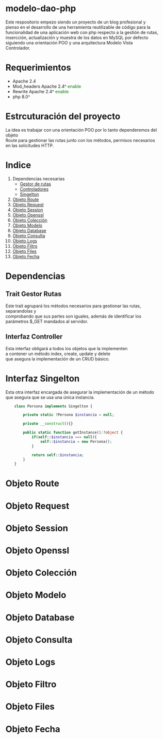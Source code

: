 # modelo-dao-php
Este respositorio empezo siendo un proyecto de un blog profesional y pienso en el desarrollo de una herramienta reutilizable de código para la funcionalidad de una aplicación web con php respecto a la gestión de rutas, insercción, actualización y muestra de los datos en MySQL por defecto siguiendo una orientación POO y una arquitectura Modelo Vista Controlador.

# Requerimientos
- Apache 2.4
- Mod_headers Apache 2.4^ <span style="color:green">enable</span>
- Rewrite Apache 2.4^ <span style="color:green">enable</span>
- php 8.0^


# Estrcuturación del proyecto
La idea es trabajar con una orientación POO por lo tanto dependeremos del objeto \
Route para gestionar las rutas junto con los métodos, permisos necesarios en las solicitudes HTTP.

# Indice
1. Dependencias necesarias
    - [Gestor de rutas](#trait-gestor-rutas)
    - [Controladores](#interfaz-controller)
    - [Singelton](#interfaz-singelton)
2. [Objeto Route](#objeto-route)
3. [Objeto Request](#objeto-request)
4. [Objeto Session](#objeto-sessión)
5. [Objeto Openssl](#objeto-openssl)
6. [Objeto Colección](#objeto-colección)
7. [Objeto Modelo](#objeto-modelo)
8. [Objeto Database](#objeto-database)
9. [Objeto Consulta](#objeto-consulta)
10. [Objeto Logs](#objeto-logs)
11. [Objeto Filtro](#objeto-filtro)
12. [Objeto Files](#objeto-files)
13. [Objeto Fecha](#objeto-fecha)

# Dependencias
## Trait Gestor Rutas
Este trait agrupará los métodos necesarios para gestionar las rutas, separandolas y \
comprobando que sus partes son iguales, además de identificar los parámetros $_GET mandados al servidor.

## Interfaz Controller
Esta interfaz obligará a todos los objetos que la implementen \
a contener un método index, create, update y delete \
que asegura la implementación de un CRUD básico.


# Interfaz Singelton
Esta otra interfaz encargada de asegurar la implementación de un método que asegura que se usa una única instancia.

```php
    class Persona implements Singelton {

        private static ?Persona $instancia = null;

        private __construct(){}

        public static function getInstance():?object {
            if(self::$instancia === null){
                self::$instancia = new Persona();
            }

            return self::$instancia;
        }
    }
```

# Objeto Route

# Objeto Request
# Objeto Session
# Objeto Openssl
# Objeto Colección
# Objeto Modelo
# Objeto Database
# Objeto Consulta
# Objeto Logs
# Objeto Filtro
# Objeto Files
# Objeto Fecha